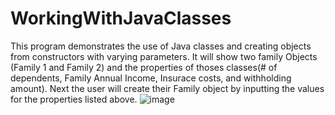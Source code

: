 # WorkingWithJavaClasses
This program demonstrates the use of Java classes and creating objects from constructors with varying parameters. 
It will show two family Objects (Family 1 and Family 2) and the properties of thoses classes(# of dependents, Family Annual Income, 
Insurace costs, and withholding amount).
Next the user will create their Family object by inputting the values for the properties listed above. 
![image](https://user-images.githubusercontent.com/78389922/208278563-e9dcb45d-d645-48cf-a83f-4dea0a66f071.png)


